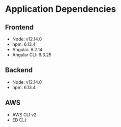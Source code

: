 # Application Dependencies

## Frontend

- Node: v12.14.0
- npm: 6.13.4
- Angular: 8.2.14
- Angular CLI: 8.3.25

## Backend

- Node: v12.14.0
- npm: 6.13.4

## AWS

- AWS CLI v2
- EB CLI
